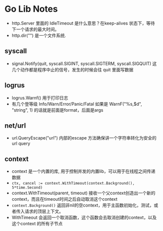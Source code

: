 # Go Lib Notes

- http.Server 里面的 IdleTimeout 是什么意思？在keep-alives 状态下，等待下一个请求的最大时间。
- http.dir("")  是一个文件系统.

## syscall

- signal.Notify(quit, syscall.SIGINT, syscall.SIGTERM, syscall.SIGQUIT) 这几个动作都是程序中止的信号，发生的时候会往 quit 里面写数据

## logrus

- logrus.Warnf() 用于打印日志
- 有几个登等级 Info/Warn/Error/Panic/Fatal 如果是 WarnF("%s,$d", "string", 1) 的话就是前面是format，后面是args

## net/url

- url.QueryEscape("url") 内部的escape 方法确保讲一个字符串转化为安全的 url query

## context

- context 是一个内置的库, 用于控制并发的内置lib，可以用于在线程之间传递数据
- `ctx, cancel := context.WithTimeout(context.Background(), 5*time.Second)`
- context.WithTimeout(parent, timeout) 接收一个父context创造出一个新的context，而且在timeout时间之后自动取消这个context
- `context.Background()` 返回非nil的空context，用于主函数初始化，测试，或者传入请求的顶层上下文。
- WithTimeout 会返回一个取消函数，这个函数会去取消创建的context，以及这个context 的所有子节点
